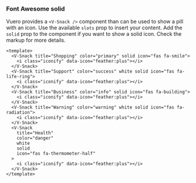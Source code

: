 ### Font Awesome solid

Vuero provides a `<V-Snack />` component than can be used to show
a pill with an icon. Use the available `slots` prop to insert your content.
Add the `solid` prop to the component if you want to show
a solid icon. Check the markup for more details.

<!--code-->

```vue
<template>
  <V-Snack title="Shopping" color="primary" solid icon="fas fa-smile">
    <i class="iconify" data-icon="feather:plus"></i>
  </V-Snack>
  <V-Snack title="Support" color="success" white solid icon="fas fa-life-ring">
    <i class="iconify" data-icon="feather:plus"></i>
  </V-Snack>
  <V-Snack title="Business" color="info" solid icon="fas fa-building">
    <i class="iconify" data-icon="feather:plus"></i>
  </V-Snack>
  <V-Snack title="Warning" color="warning" white solid icon="fas fa-radiation">
    <i class="iconify" data-icon="feather:plus"></i>
  </V-Snack>
  <V-Snack
    title="Health"
    color="danger"
    white
    solid
    icon="fas fa-thermometer-half"
  >
    <i class="iconify" data-icon="feather:plus"></i>
  </V-Snack>
</template>
```

<!--/code-->

<!--example-->

<div class="snacks">
  <V-Snack title="Shopping" color="primary" solid icon="fas fa-smile">
    <i class="iconify" data-icon="feather:plus"></i>
  </V-Snack>
  <V-Snack title="Support" color="success" white solid icon="fas fa-life-ring">
    <i class="iconify" data-icon="feather:plus"></i>
  </V-Snack>
  <V-Snack title="Business" color="info" solid icon="fas fa-building">
    <i class="iconify" data-icon="feather:plus"></i>
  </V-Snack>
  <V-Snack title="Warning" color="warning" white solid icon="fas fa-radiation">
    <i class="iconify" data-icon="feather:plus"></i>
  </V-Snack>
  <V-Snack title="Health" color="danger" white solid icon="fas fa-thermometer-half">
    <i class="iconify" data-icon="feather:plus"></i>
  </V-Snack>
</div>

<!--/example-->
